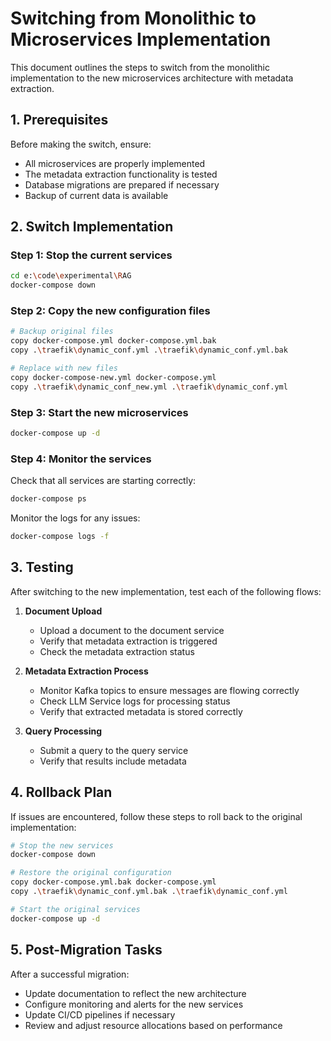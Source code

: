 # Switching from Monolithic to Microservices Implementation

This document outlines the steps to switch from the monolithic implementation to the new microservices architecture with metadata extraction.

## 1. Prerequisites

Before making the switch, ensure:

- All microservices are properly implemented 
- The metadata extraction functionality is tested
- Database migrations are prepared if necessary
- Backup of current data is available

## 2. Switch Implementation

### Step 1: Stop the current services

```bash
cd e:\code\experimental\RAG
docker-compose down
```

### Step 2: Copy the new configuration files

```bash
# Backup original files
copy docker-compose.yml docker-compose.yml.bak
copy .\traefik\dynamic_conf.yml .\traefik\dynamic_conf.yml.bak

# Replace with new files
copy docker-compose-new.yml docker-compose.yml
copy .\traefik\dynamic_conf_new.yml .\traefik\dynamic_conf.yml
```

### Step 3: Start the new microservices

```bash
docker-compose up -d
```

### Step 4: Monitor the services

Check that all services are starting correctly:

```bash
docker-compose ps
```

Monitor the logs for any issues:

```bash
docker-compose logs -f
```

## 3. Testing

After switching to the new implementation, test each of the following flows:

1. **Document Upload**
   - Upload a document to the document service
   - Verify that metadata extraction is triggered
   - Check the metadata extraction status

2. **Metadata Extraction Process**
   - Monitor Kafka topics to ensure messages are flowing correctly
   - Check LLM Service logs for processing status
   - Verify that extracted metadata is stored correctly

3. **Query Processing**
   - Submit a query to the query service
   - Verify that results include metadata

## 4. Rollback Plan

If issues are encountered, follow these steps to roll back to the original implementation:

```bash
# Stop the new services
docker-compose down

# Restore the original configuration
copy docker-compose.yml.bak docker-compose.yml
copy .\traefik\dynamic_conf.yml.bak .\traefik\dynamic_conf.yml

# Start the original services
docker-compose up -d
```

## 5. Post-Migration Tasks

After a successful migration:

- Update documentation to reflect the new architecture
- Configure monitoring and alerts for the new services
- Update CI/CD pipelines if necessary
- Review and adjust resource allocations based on performance
